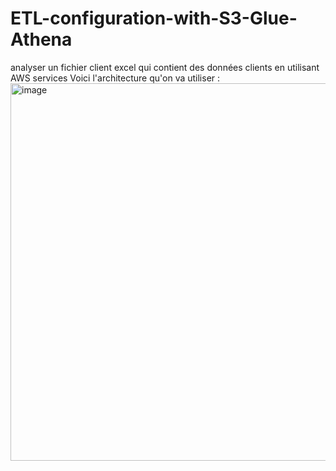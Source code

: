 # ETL-configuration-with-S3-Glue-Athena
analyser un fichier client excel qui contient des données clients en utilisant AWS services 
Voici l'architecture qu'on va utiliser : 
<img width="604" alt="image" src="https://github.com/user-attachments/assets/81d0a6a4-a2d5-4473-ad76-cf7febbd1d12" />
